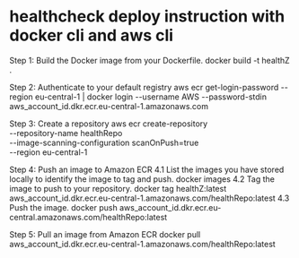 # healthcheck deploy instruction with docker cli and aws cli
Step 1: Build the Docker image from your Dockerfile.
         docker build -t healthZ .
     
Step 2: Authenticate to your default registry
         aws ecr get-login-password --region eu-central-1 | docker login --username AWS --password-stdin aws_account_id.dkr.ecr.eu-central-1.amazonaws.com
      
Step 3: Create a repository
         aws ecr create-repository \
           --repository-name healthRepo \
           --image-scanning-configuration scanOnPush=true \
           --region eu-central-1
    
Step 4: Push an image to Amazon ECR
     4.1 List the images you have stored locally to identify the image to tag and push.
           docker images
     4.2 Tag the image to push to your repository.
           docker tag healthZ:latest aws_account_id.dkr.ecr.eu-central-1.amazonaws.com/healthRepo:latest
     4.3 Push the image.
           docker push aws_account_id.dkr.ecr.eu-central.amazonaws.com/healthRepo:latest

Step 5: Pull an image from Amazon ECR
           docker pull aws_account_id.dkr.ecr.eu-central-1.amazonaws.com/healthRepo:latest
